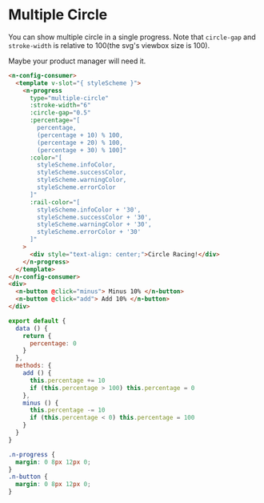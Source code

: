 # Multiple Circle

You can show multiple circle in a single progress. Note that `circle-gap` and `stroke-width` is relative to 100(the svg's viewbox size is 100).

Maybe your product manager will need it.

```html
<n-config-consumer>
  <template v-slot="{ styleScheme }">
    <n-progress
      type="multiple-circle"
      :stroke-width="6"
      :circle-gap="0.5"
      :percentage="[
        percentage,
        (percentage + 10) % 100,
        (percentage + 20) % 100,
        (percentage + 30) % 100]"
      :color="[
        styleScheme.infoColor,
        styleScheme.successColor,
        styleScheme.warningColor,
        styleScheme.errorColor
      ]"
      :rail-color="[
        styleScheme.infoColor + '30',
        styleScheme.successColor + '30',
        styleScheme.warningColor + '30',
        styleScheme.errorColor + '30'
      ]"
    >
      <div style="text-align: center;">Circle Racing!</div>
    </n-progress>
  </template>
</n-config-consumer>
<div>
  <n-button @click="minus"> Minus 10% </n-button>
  <n-button @click="add"> Add 10% </n-button>
</div>
```

```js
export default {
  data () {
    return {
      percentage: 0
    }
  },
  methods: {
    add () {
      this.percentage += 10
      if (this.percentage > 100) this.percentage = 0
    },
    minus () {
      this.percentage -= 10
      if (this.percentage < 0) this.percentage = 100
    }
  }
}
```

```css
.n-progress {
  margin: 0 8px 12px 0;
}
.n-button {
  margin: 0 8px 12px 0;
}
```
